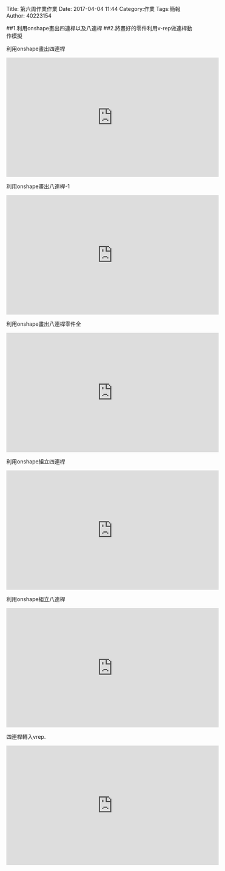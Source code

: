 Title: 第六周作業作業
Date: 2017-04-04 11:44
Category:作業
Tags:簡報
Author: 40223154

##1.利用onshape畫出四連桿以及八連桿
##2.將畫好的零件利用v-rep做連桿動作模擬

利用onshape畫出四連桿

<iframe width="560" height="315" src="https://www.youtube.com/embed/lQZtbUDFbcw" frameborder="0" allowfullscreen></iframe>

利用onshape畫出八連桿-1

<iframe width="560" height="315" src="https://www.youtube.com/embed/GCScy2cTQzY" frameborder="0" allowfullscreen></iframe>

利用onshape畫出八連桿零件全

<iframe width="560" height="315" src="https://www.youtube.com/embed/odod9yDii2k" frameborder="0" allowfullscreen></iframe>


利用onshape組立四連桿

<iframe width="560" height="315" src="https://www.youtube.com/embed/-Urwwwu-QIQ" frameborder="0" allowfullscreen></iframe>


利用onshape組立八連桿

<iframe width="560" height="315" src="https://www.youtube.com/embed/5jd1lyBWcv0" frameborder="0" allowfullscreen></iframe>

四連桿轉入vrep.

<iframe width="560" height="315" src="https://www.youtube.com/embed/AVuu0LNZgJs" frameborder="0" allowfullscreen></iframe>

